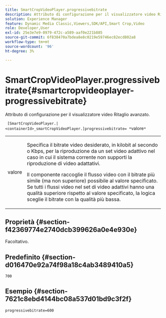 ```yaml
---
title: SmartCropVideoPlayer.progressivebitrate
description: Attributo di configurazione per il visualizzatore video Ritaglio avanzato.
solution: Experience Manager
feature: Dynamic Media Classic,Viewers,SDK/API,Smart Crop,Video
role: Developer,User
exl-id: 25e3e7e9-0979-472c-a589-aaf0e221b885
source-git-commit: 6f838470a7bdea8e8c0219e59746ec82ecd802a8
workflow-type: tm+mt
source-wordcount: '96'
ht-degree: 3%

---
```


# SmartCropVideoPlayer.progressivebitrate{#smartcropvideoplayer-progressivebitrate}

Attributo di configurazione per il visualizzatore video Ritaglio avanzato.

` [SmartCropVideoPlayer.|<containerId>_smartCropVideoPlayer.]progressivebitrate= *`valore`*`

<table id="table_C616483932C2482CA9794DDD7313FD7C"> 
 <tbody> 
  <tr> 
   <td colname="col1"> <p> <span class="codeph"> valore</span> </p> </td> 
   <td colname="col2"> <p> Specifica il bitrate video desiderato, in kilobit al secondo o Kbps, per la riproduzione da un set video adattivo nel caso in cui il sistema corrente non supporti la riproduzione di video adattativi. </p> <p>Il componente raccoglie il flusso video con il bitrate più simile (ma non superiore) possibile al valore specificato. Se tutti i flussi video nel set di video adattivi hanno una qualità superiore rispetto al valore specificato, la logica sceglie il bitrate con la qualità più bassa. </p> </td> 
  </tr> 
 </tbody> 
</table>

## Proprietà {#section-f42369774e2740dcb399626a0e4e930e}

Facoltativo.

## Predefinito {#section-d016470e92a74f98a18c4ab3489410a5}

`700`

## Esempio {#section-7621c8ebd4144bc08a537d01bd9c3f2f}

```
progressivebitrate=600
```
